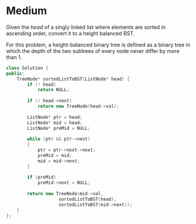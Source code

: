 # Medium

Given the $head$ of a singly linked list where elements are sorted in ascending order, convert it to a height balanced BST.

For this problem, a height-balanced binary tree is defined as a binary tree in which the depth of the two subtrees of every node never differ by more than 1.

```cpp
class Solution {
public:
    TreeNode* sortedListToBST(ListNode* head) {
        if (! head)
            return NULL;
        
        if (! head->next)
            return new TreeNode(head->val);
        
        ListNode* ptr = head;
        ListNode* mid = head;
        ListNode* preMid = NULL;
        
        while (ptr && ptr->next)
        {
            ptr = ptr->next->next;
            preMid = mid;
            mid = mid->next;
        }
        
        if (preMid)
            preMid->next = NULL;
        
        return new TreeNode(mid->val, 
                    sortedListToBST(head), 
                    sortedListToBST(mid->next));
    }
};
```
